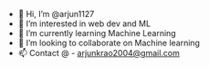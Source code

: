 - 👋 Hi, I’m @arjun1127
- 👀 I’m interested in web dev and ML 
- 🌱 I’m currently learning Machine Learning 
- 💞️ I’m looking to collaborate on Machine learning 
- 📫 Contact @ - arjunkrao2004@gmail.com


<!---
--->
